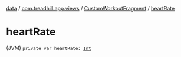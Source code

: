 [data](../../index.md) / [com.treadhill.app.views](../index.md) / [CustomWorkoutFragment](index.md) / [heartRate](./heart-rate.md)

# heartRate

(JVM) `private var heartRate: `[`Int`](https://kotlinlang.org/api/latest/jvm/stdlib/kotlin/-int/index.html)